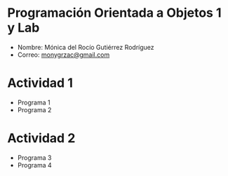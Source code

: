 # Programación Orientada a Objetos 1 y Lab

- Nombre: Mónica del Rocío Gutiérrez Rodríguez
- Correo: monygrzac@gmail.com

# Actividad 1
- Programa 1
- Programa 2

# Actividad 2
- Programa 3
- Programa 4